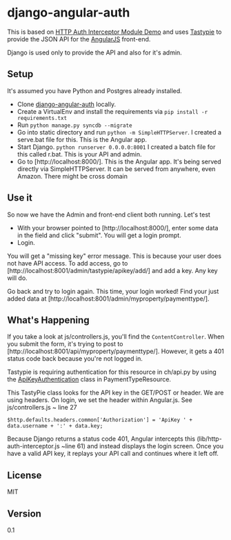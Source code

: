 django-angular-auth
=========

This is based on [HTTP Auth Interceptor Module Demo] and uses [Tastypie] to provide the JSON API for the [AngularJS] front-end.

Django is used only to provide the API and also for it's admin.

Setup
-----------

It's assumed you have Python and Postgres already installed.

* Clone [django-angular-auth] locally.
* Create a VirtualEnv and install the requirements via ```pip install -r requirements.txt```
* Run ```python manage.py syncdb --migrate```
* Go into static directory and run ```python -m SimpleHTTPServer```. I created a serve.bat file for this. This is the Angular app.
* Start Django. ```python runserver 0.0.0.0:8001``` I created a batch file for this called r.bat. This is your API and admin.
* Go to [http://localhost:8000/]. This is the Angular app. It's being served directly via SimpleHTTPServer. It can be served from anywhere, even Amazon. There might be cross domain

Use it
----------
So now we have the Admin and front-end client both running. Let's test

* With your browser pointed to [http://localhost:8000/], enter some data in the field and click "submit". You will get a login prompt.
* Login.

You will get a "missing key" error message. This is because your user does not have API access. To add access, go to [http://localhost:8001/admin/tastypie/apikey/add/] and add a key. Any key will do.

Go back and try to login again. This time, your login worked! Find your just added data at [http://localhost:8001/admin/myproperty/paymenttype/].

What's Happening
--------------
If you take a look at js/controllers.js, you'll find the ```ContentController```. When you submit the form, it's trying to post to [http://localhost:8001/api/myproperty/paymenttype/]. However, it gets a 401 status code back because you're not logged in.

Tastypie is requiring authentication for this resource in ch/api.py by using the [ApiKeyAuthentication] class in PaymentTypeResource.

This TastyPie class looks for the API key in the GET/POST or header. We are using headers. On login, we set the header within Angular.js. See js/controllers.js ~ line 27

```$http.defaults.headers.common['Authorization'] = 'ApiKey ' + data.username + ':' + data.key;```

Because Django returns a status code 401, Angular intercepts this (lib/http-auth-interceptor.js ~line 61) and instead displays the login screen. Once you have a valid API key, it replays your API call and continues where it left off.

License
-------
MIT

  [ed menendez]: http://menendez.com/about/
  [@edmenendez]: http://twitter.com/edmenendez
  [Tastypie]: http://tastypieapi.org/
  [HTTP Auth Interceptor Module Demo]: http://witoldsz.github.com/angular-http-auth/
  [AngularJS]: http://angularjs.org/
  [django-angular-auth]: https://github.com/edmenendez/django-angular-auth
  [ApiKeyAuthentication]: http://django-tastypie.readthedocs.org/en/latest/authentication_authorization.html#apikeyauthentication

Version
-

0.1
